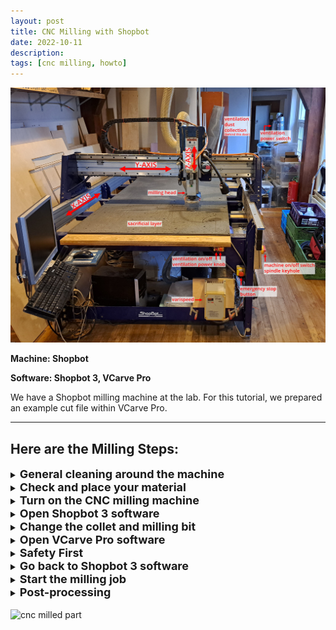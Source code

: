 ```yaml
---
layout: post
title: CNC Milling with Shopbot
date: 2022-10-11
description:
tags: [cnc milling, howto]
---
```


![CNC milling](/assets/images/2022-10-12-CNC-milling-with-shopbot/20221014_095046.jpg "CNC milling")

**Machine: Shopbot**

**Software: Shopbot 3, VCarve Pro**

We have a Shopbot milling machine at the lab. For this tutorial, we prepared an example cut file within VCarve Pro.

---

## Here are the Milling Steps:


<details>
<summary><b><font size= "+1">General cleaning around the machine</font></b></summary>
- Check around the machine for clear movement in all three axis. The paths of movement should be free of obstructions.
<br>
- Clean the bed of the CNC milling machine, use a vacuum cleaner if necessary.
<br>
- Check for protruding screw marks on the sacrificial layer. If found, eliminate them with sand paper.
<br>
<br>
</details>



<details>
<summary><b><font size= "+1">Check and place your material</font></b></summary>
- Measure the thickness of your material at several locations (we are going to use the maximum value).
<br>
- Measure the length and width of the sheet.
<br>
- Remove any foreign objects/screws from the material. Especially metal objects are dangerous. They create high resistance for the milling bit which rotates at 18000 rpm. And if metal shavings enter the ventilation and reach the dust collection bags, they can cause fires.
<br>
- Place your material on the sacrificial layer.
<br>
<br>
</details>



<details>
<summary><b><font size= "+1">Turn on the CNC milling machine</font></b></summary>
- Rotate the knob clockwise.
<br>
<img src="/assets/images/2022-10-12-CNC-milling-with-shopbot/20221011_141343.jpg" alt= "cnc on/off" width="300px">
<br>
<br>
</details>



<details>
<summary><b><font size= "+1">Open Shopbot 3 software</font></b></summary>
- In command box, type <b>K</b> to open the keypad.
<br>
<img src="/assets/images/2022-10-12-CNC-milling-with-shopbot/k.jpg" alt= "shopbot 3">
<br>
<img src="/assets/images/2022-10-12-CNC-milling-with-shopbot/20221011_163440.jpg" alt= "keypad">
<br>
- Bring the milling head towards you to change the collet and milling bit:
<br>
<b>UP</b>, <b>DOWN</b>, <b>LEFT</b> and <b>RIGHT</b> keys: control the movement in X- and Y-axis.
<br>
<b>PAGE UP</b> and <b>PAGE DOWN</b> keys: control the movement in Z-axis.
<br>
<b>Ctrl + control keys</b>: moves the milling head faster.
<br>
<br>
</details>



<details>
<summary><b><font size= "+1">Change the collet and milling bit</font></b></summary>
- Put the skirt down by loosening the butterfly nut at the back.
<br>
<img src="/assets/images/2022-10-12-CNC-milling-with-shopbot/20221011_143551.jpg" alt= "skirt and butterfly nut" width="300px">
<img src="/assets/images/2022-10-12-CNC-milling-with-shopbot/20221011_143637.jpg" alt= "skirt down" width="300px">
<br>
- Use the wrenches to loosen the clamping nut.
<br>
<img src="/assets/images/2022-10-12-CNC-milling-with-shopbot/20221011_143741.jpg" alt= "wrenches" width="300px">
<br>
- When the clamping nut is loose, unscrew it from the milling head and take out the collet and the milling bit.
<br>
- Pick the milling bit and its corresponding collet you would like to use in your project.
<br>
<img src="/assets/images/2022-10-12-CNC-milling-with-shopbot/20221011_135731.jpg" alt= "milling end" width="300px">
<br>
- Place the collet in the clamping nut and push until you hear a click. Then place the milling bit in the collet up until it is flush with the inner set of teeth inside the collet.
<br>
<img src="/assets/images/2022-10-12-CNC-milling-with-shopbot/20221011_140106.jpg" alt= "collet and bit" width="300px">
<br>
- Assemble the whole part back following the steps of removal backwards.
<br>
<br>
Milling bits are divided into types according the their the shape of their tip, diameter and number of flutes. <b>DIAMETER</b>: the diameter decision depends on the detailing of the project. The bigger the diameter, the harder to produce fine details. <b>TIP SHAPE</b>: We use ball nose (rounded) and end mill (flat) type bits frequently at Fablab. End mill is used for regular cutting and pocketing jobs. Ball nose mill is used for rounded details. It is good for producing relief-like 2.5D work. <b>FLUTE</b>: Deep spiraled grooves along the bit. When you look perpendicular to the tip end, you can recognize how many flutes there are on the milling bit. The more flutes there are, the more precise the job is. 
<br>
<br>
</details>



<details>
<summary><b><font size= "+1">Open VCarve Pro software</font></b></summary>
<br>
<font size= "+0.5"><u>OPEN NEW FILE</u></font>
<br>
<br>
<font size= "+0.5"><u>JOB SETUP</u></font>
<br>
Job size (X & Y): indicates the maximum extents the tool will go. The maximum values can be the length and width of the material. The orientation of the material on bed should be the same as the orientation on the screen.
<br>
Material (Z): Enter the maximum material thickness measured. Pick the bottom of the material for jobs that will cut through the whole material. Pick the top of the material for carve-in jobs.
<br>
XY Datum: Usually, left bottom corner is selected.
<br>
Unit: mm
<br>
Hit save.
<br>
<a href="/assets/images/2022-10-12-CNC-milling-with-shopbot/10.JPG">
<img src="/assets/images/2022-10-12-CNC-milling-with-shopbot/10.JPG" alt= "job setup">
</a>
<br>
<font size= "+0.5"><u>DRAWING</u></font>
<br>
We bring in a drawing we have drawn before. The supported file types are: <b>dwg, eps, ai, pdf, pvc, v3d, v3m, crv, skp</b>. However, we drew our own cut drawing for this tutorial.
<br>
Either way, first start with drawing circles where you want to put the screw holes. You will later use these holes to fix your material on the sacrificial layer.
<br>
Fillets: The thickness of the milling bit does not allow making straight 90 degree angle cuts in the pockets and interior profiles. Therefore, it is especially important to add T-bone or Dog-bone fillets if you will use the cut profile to fit parts together. 
<br>
<a href="/assets/images/2022-10-12-CNC-milling-with-shopbot/9.JPG">
<img src="/assets/images/2022-10-12-CNC-milling-with-shopbot/9.JPG" alt= "fillet">
</a>
<br>
<br>
<font size= "+0.5"><u>SAVE FILE</u></font>
<br>
VCarve Pro's file extension is <b>*.crv</b>
<br>
<br>
<font size= "+0.5"><u>TOOLPATHS</u></font>
<br>
The order of toolpath creation should be: drilling, pockets, inner profiles, outer profiles. Everytime you make a change, hit <b>Calculate</b>.
<br>
<a href="/assets/images/2022-10-12-CNC-milling-with-shopbot/1.JPG">
<img src="/assets/images/2022-10-12-CNC-milling-with-shopbot/1.JPG" alt= "toolpath">
</a>
<br>
<em><u>1. Drilling toolpath</u></em>
<br>
Start depth: 0 mm
<br>
Cut depth: 2 mm (it should be only deep enough to indicate places of the screws)
<br>
Tool: Select a tool from the list of preset tools. If you are going to make changes, do it in edit mode (so that the original settings do not change).
<br>
<a href="/assets/images/2022-10-12-CNC-milling-with-shopbot/3.JPG">
<img src="/assets/images/2022-10-12-CNC-milling-with-shopbot/3.JPG" alt= "drilling toolpath">
</a>
<br>
<a href="/assets/images/2022-10-12-CNC-milling-with-shopbot/4.JPG">
<img src="/assets/images/2022-10-12-CNC-milling-with-shopbot/4.JPG" alt= "tool selection">
</a>
<br>
<em><u>2. Pocket toolpath (raster)</u></em>
<br>
<a href="/assets/images/2022-10-12-CNC-milling-with-shopbot/5.JPG">
<img src="/assets/images/2022-10-12-CNC-milling-with-shopbot/5.JPG" alt= "pocket raster toolpath">
</a>
<br>
<em><u>3. Pocket toolpath (offset)</u></em>
<br>
<a href="/assets/images/2022-10-12-CNC-milling-with-shopbot/6.JPG">
<img src="/assets/images/2022-10-12-CNC-milling-with-shopbot/6.JPG" alt= "pocket offset toolpath">
</a>
<br>
<em><u>4. Profile toolpath (for inner profiles)</u></em>
<br>
<a href="/assets/images/2022-10-12-CNC-milling-with-shopbot/7.JPG">
<img src="/assets/images/2022-10-12-CNC-milling-with-shopbot/7.JPG" alt= "profile inner toolpath">
</a>
<br>
<em><u>5. Profile toolpath (for outer profiles)</u></em>
<br>
<a href="/assets/images/2022-10-12-CNC-milling-with-shopbot/8.JPG">
<img src="/assets/images/2022-10-12-CNC-milling-with-shopbot/8.JPG" alt= "profile outer toolpath">
</a>
<br>
<br>
<font size= "+0.5"><u>SAVE TOOLPATHS</u></font>
<br>
File type for Shopbot 3 is <b>*.sbp</b>
<br>
IMPORTANT: <b>Save drilling toolpath separately from the rest of the toolpaths.</b> Because firstly, you will use the drilling toolpath to make marks for screws and then put screws there. And then you will run the rest of your milling job.
<br>
<br>
</details>



<details>
<summary><b><font size= "+1">Safety First</font></b></summary>
- Always Use safety earmuffs and safety glasses, while operating the machine.
<br>
<br>
</details>



<details>
<summary><b><font size= "+1">Go back to Shopbot 3 software</font></b></summary>
- Click on <b>Zero XY</b>: this will move the milling head to the absolute XY origin.
<br>
<a href="/assets/images/2022-10-12-CNC-milling-with-shopbot/20221011_162650.jpg">
<img src="/assets/images/2022-10-12-CNC-milling-with-shopbot/20221011_162650.jpg" alt= "zero xy">
</a>
<br>
- Move the milling head to the location where you want the new XY origin to be with keypad.
<br>
- Hit <b>Zero > Zero [2] axes (X)</b>: this will save the X and Y coordinates as the job's origin.
<br>
<a href="/assets/images/2022-10-12-CNC-milling-with-shopbot/20221011_163102.jpg">
<img src="/assets/images/2022-10-12-CNC-milling-with-shopbot/20221011_163102.jpg" alt= "zero 2 axes">
</a>
<br>
- Record coordinate values for X and Y on the Position screen somewhere. If anything happens and you need to stop the job, you can use these values to reset the job origin.
<br>
- To Zero the Z-axis: move the milling head above a clear surface on the sacrificial layer. Pick the metal plate from the milling head and touch it to the end of the milling bit. Touching the plate to the bit should close an electric current. If the current closes the left-most <b>Stop, Inp 1 circle</b> should turn green. Repeat this a couple of times to make certain the current is closed. This step is important because Z-axis will automatically move down and it should stop when it touches the metal plate. Put the matel plate under the milling bit on the sacrificial surface. Press <b>Zero Z</b>.
<br>
<a href="/assets/images/2022-10-12-CNC-milling-with-shopbot/20221011_163540.jpg">
<img src="/assets/images/2022-10-12-CNC-milling-with-shopbot/20221011_163540.jpg" alt= "zero z">
</a>
<br>
- Load the drilling toolpath.
<br>
<a href="/assets/images/2022-10-12-CNC-milling-with-shopbot/20221011_164203.jpg">
<img src="/assets/images/2022-10-12-CNC-milling-with-shopbot/20221011_164203.jpg" alt= "load toolpath">
</a>
<br>
<br>
</details>



<details>
<summary><b><font size= "+1">Start the milling job</font></b></summary>
- Put the key attached to the wrench in the keyhole underneath the machine on/off knob and turn it. The milling bit should start spinning.
<br>
- Put the spindle speed to 18000 on the varispeed box manually.
<br>
- Turn on the ventilation and wait for a minute until it gains full power.
<br>
- Go back to Shopbot 3 screen and <b>START</b> job without changing anything.
<br>
- Hover your hand above <b>SPACEBAR</b> until you are sure the milling bit is moving according to expectations. Spacebar pauses the job if necessary.
<br>
- When drilling job is finished, screw the material on the sacrifical layer.
<br>
- Load the toolpath for the rest of the job and hit <b>START</b> again without changing anything.
<br>
<img src="/assets/images/2022-10-12-CNC-milling-with-shopbot/20221011_165545.jpg" alt= "cnc milling in process">
<br>
- When the job is finished, move the milling head away with keypad controls.
<br>
<img src="/assets/images/2022-10-12-CNC-milling-with-shopbot/20221011_170040.jpg" alt= "cnc milling finished">
<br>
<br>
</details>



<details>
<summary><b><font size= "+1">Post-processing</font></b></summary>
- Turn off the ventilation and the CNC machine.
<br>
- Unscrew the material from the sacrificial layer and move it away from the bed.
<br>
- Clean around the machine, use the vacuum cleaner where necessary.
<br>
- Break the tabs around the cut shapes to remove them from the sheet material.
<br>
- Sand the irregularities around the milled parts.
<br>
<br>
</details>


<br>

<img src="/assets/images/2022-10-12-CNC-milling-with-shopbot/20221012_165920.jpg" alt= "cnc milled part">